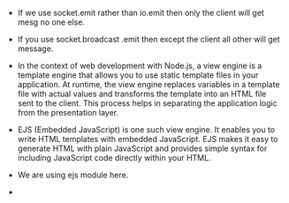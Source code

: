- If we use socket.emit rather than io.emit then only the client will get mesg no one else.
- If you use socket.broadcast .emit then except the client all other will get message.
- In the context of web development with Node.js, a view engine is a template engine that allows you to use static template files in your application. At runtime, the view engine replaces variables in a template file with actual values and transforms the template into an HTML file sent to the client. This process helps in separating the application logic from the presentation layer.

- EJS (Embedded JavaScript) is one such view engine. It enables you to write HTML templates with embedded JavaScript. EJS makes it easy to generate HTML with plain JavaScript and provides simple syntax for including JavaScript code directly within your HTML.

- We are using ejs module here.
- 